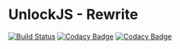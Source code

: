 # UnlockJS - Rewrite

[![Build Status](https://travis-ci.org/quangdaon/unlockjs.svg?branch=version-2)](https://travis-ci.org/quangdaon/unlockjs)
[![Codacy Badge](https://api.codacy.com/project/badge/Grade/698acb80de9a47529903498ec0f3f050)](https://www.codacy.com/app/quangdaon/unlockjs?utm_source=github.com&amp;utm_medium=referral&amp;utm_content=quangdaon/unlockjs&amp;utm_campaign=Badge_Grade)
[![Codacy Badge](https://api.codacy.com/project/badge/Coverage/698acb80de9a47529903498ec0f3f050)](https://www.codacy.com/app/quangdaon/unlockjs?utm_source=github.com&utm_medium=referral&utm_content=quangdaon/unlockjs&utm_campaign=Badge_Coverage)